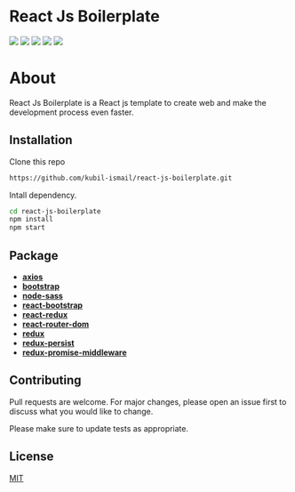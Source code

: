 
# React Js Boilerplate

![](https://img.shields.io/github/stars/kubil-ismail/react-js-boilerplate)
![](https://img.shields.io/github/forks/kubil-ismail/react-js-boilerplate)
![](https://img.shields.io/github/tag/kubil-ismail/react-js-boilerplate)
![](https://img.shields.io/github/release/kubil-ismail/react-js-boilerplate)
![](https://img.shields.io/github/issues/kubil-ismail/react-js-boilerplate)

# About
React Js Boilerplate is a React js template to create web and make the development process even faster.

## Installation

Clone this repo

```bash
https://github.com/kubil-ismail/react-js-boilerplate.git
```
Intall dependency.

```bash
cd react-js-boilerplate
npm install
npm start
```

## Package

- **[axios](https://www.npmjs.com/package/axios)**
- **[bootstrap](https://www.npmjs.com/package/bootstrap)**
- **[node-sass](https://www.npmjs.com/package/node-sass)**
- **[react-bootstrap](https://www.npmjs.com/package/react-bootstrap)**
- **[react-redux](https://www.npmjs.com/package/react-redux)**
- **[react-router-dom](https://www.npmjs.com/package/react-router-dom)**
- **[redux](https://www.npmjs.com/package/redux)**
- **[redux-persist](https://www.npmjs.com/package/redux-persist)**
- **[redux-promise-middleware](https://www.npmjs.com/package/redux-promise-middleware)**

## Contributing
Pull requests are welcome. For major changes, please open an issue first to discuss what you would like to change.

Please make sure to update tests as appropriate.

## License
[MIT](https://choosealicense.com/licenses/mit/)
